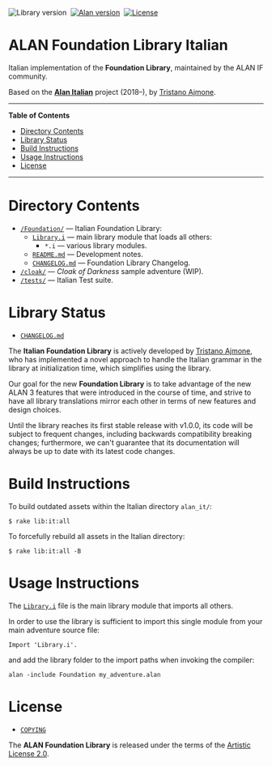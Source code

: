 ![Library version][lib badge]&nbsp;
[![Alan version][alan badge]][alan link]&nbsp;
[![License][license badge]][COPYING]

# ALAN Foundation Library Italian

Italian implementation of the __Foundation Library__, maintained by the ALAN IF community.

Based on the __[Alan Italian]__ project (2018–), by [Tristano Ajmone].


-----

**Table of Contents**

<!-- MarkdownTOC autolink="true" bracket="round" autoanchor="false" lowercase="only_ascii" uri_encoding="true" levels="1,2,3" -->

- [Directory Contents](#directory-contents)
- [Library Status](#library-status)
- [Build Instructions](#build-instructions)
- [Usage Instructions](#usage-instructions)
- [License](#license)

<!-- /MarkdownTOC -->

-----

# Directory Contents

- [`/Foundation/`][Foundation/] — Italian Foundation Library:
    + [`Library.i`][Library.i] — main library module that loads all others:
        * `*.i` — various library modules.
    + [`README.md`][README.md] — Development notes.
    + [`CHANGELOG.md`][CHANGELOG.md] — Foundation Library Changelog.
- [`/cloak/`][cloak] — _Cloak of Darkness_ sample adventure (WIP).
- [`/tests/`][tests] — Italian Test suite.

# Library Status

- [`CHANGELOG.md`][CHANGELOG.md]

The __Italian Foundation Library__ is actively developed by [Tristano Ajmone], who has implemented a novel approach to handle the Italian grammar in the library at initialization time, which simplifies using the library.

Our goal for the new __Foundation Library__ is to take advantage of the new ALAN&nbsp;3 features that were introduced in the course of time, and strive to have all library translations mirror each other in terms of new features and design choices.

Until the library reaches its first stable release with v1.0.0, its code will be subject to frequent changes, including backwards compatibility breaking changes; furthermore, we can't guarantee that its documentation will always be up to date with its latest code changes.


# Build Instructions

To build outdated assets within the Italian directory `alan_it/`:

    $ rake lib:it:all

To forcefully rebuild all assets in the Italian directory:

    $ rake lib:it:all -B


# Usage Instructions

The [`Library.i`][Library.i] file is the main library module that imports all others.

In order to use the library is sufficient to import this single module from your main adventure source file:

```alan
Import 'Library.i'.
```

and add the library folder to the import paths when invoking the compiler:

```batch
alan -include Foundation my_adventure.alan
```

# License

- [`COPYING`][COPYING]

The __ALAN Foundation Library__ is released under the terms of the [Artistic License 2.0].


<!-----------------------------------------------------------------------------
                               REFERENCE LINKS
------------------------------------------------------------------------------>

[Artistic License 2.0]: https://opensource.org/licenses/Artistic-2.0  "View the Artistic License 2.0 at Open Source Initiative"

<!-- ALAN Libs -->

[Alan Italian]: https://github.com/tajmone/Alan3-Italian "Visit the ALAN Italian repository on GitHub"

[English Foundation Library]: ../alan_en/Foundation/ "Navigate to the English Alan Library folder"
[Spanish Foundation Library]: ../alan_es/Foundation/ "Navigate to the Spanish Alan Library folder"

<!-- badges -->

[lib badge]: https://img.shields.io/badge/Foundation_Lib_IT-0.1.0-yellow "ALAN Foundation Library version"
[alan badge]: https://img.shields.io/badge/ALAN-3.0beta8-yellow
[alan link]: https://www.alanif.se/download-alan-v3/development-kits/development-kits-3-0beta8 "Tested with Alan SDK 3.0beta8"
[license badge]: https://img.shields.io/badge/license-Artistic_License_2.0-blue

<!-- project files and folders -->


[cloak]: ./cloak/ "Navigate to 'Cloak of Darkness' folder"
[Foundation/]: ./Foundation/ "Navigate to Italian Alan IF library folder"
[tests]: ./tests/ "Navigate to tests folder"

[README.md]: ./Foundation/README.md "Read README document"
[CHANGELOG.md]: ./Foundation/CHANGELOG.md "Read CHANGELOG document"
[COPYING]: ./Foundation/COPYING "View Artistic License 2.0"
[Library.i]: ./Foundation/Library.i "View source file of main library module"

<!-- people and organizations -->

[Tristano Ajmone]: https://github.com/tajmone "View Tristano Ajmone's GitHub profile"

<!-- EOF -->
